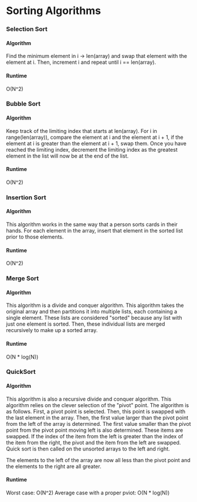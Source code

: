 # Sorting Algorithms

### Selection Sort
#### Algorithm
Find the minimum element in i -> len(array) and swap that element with the element at i. Then, increment i and repeat until i == len(array).
#### Runtime
O(N^2)

### Bubble Sort
#### Algorithm
Keep track of the limiting index that starts at len(array). For i in range(len(array)), compare the element at i and the element at i + 1, if the element at i is greater than the element at i + 1, swap them. Once you have reached the limiting index, decrement the limiting index as the greatest element in the list will now be at the end of the list.
#### Runtime
O(N^2)

### Insertion Sort
#### Algorithm
This algorithm works in the same way that a person sorts cards in their hands. For each element in the array, insert that element in the sorted list prior to those elements. 
#### Runtime
O(N^2)

### Merge Sort
#### Algorithm
This algorithm is a divide and conquer algorithm. This algorithm takes the original array and then partitions it into multiple lists, each containing a single element. These lists are considered "sorted" because any list with just one element is sorted. Then, these individual lists are merged recursively to make up a sorted array. 
#### Runtime
O(N * log(N))

### QuickSort
#### Algorithm
This algorithm is also a recursive divide and conquer algorithm. This algorithm relies on the clever selection of the "pivot" point. The algorithm is as follows. First, a pivot point is selected. Then, this point is swapped with the last element in the array. Then, the first value larger than the pivot point from the left of the array is determined. The first value smaller than the pivot point from the pivot point moving left is also determined. These items are swapped. If the index of the item from the left is greater than the index of the item from the right, the pivot and the item from the left are swapped. Quick sort is then called on the unsorted arrays to the left and right. 

The elements to the left of the array are now all less than the pivot point and the elements to the right are all greater.

 
#### Runtime
Worst case: O(N^2)
Average case with a proper pviot: O(N * log(N))

